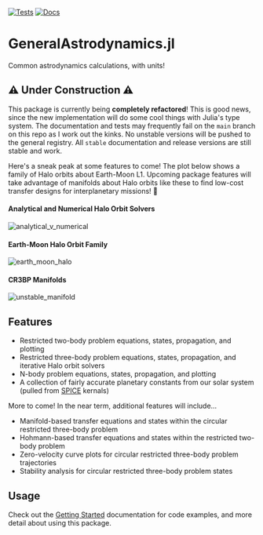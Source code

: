 [![Tests](https://github.com/cadojo/GeneralAstrodynamics.jl/workflows/Tests/badge.svg)](https://github.com/cadojo/GeneralAstrodynamics.jl/actions?query=workflow%3ATests)
[![Docs](https://github.com/cadojo/GeneralAstrodynamics.jl/workflows/Documentation/badge.svg)](https://cadojo.github.io/GeneralAstrodynamics.jl/dev)

# GeneralAstrodynamics.jl
Common astrodynamics calculations, with units!

## ⚠️ Under Construction ⚠️
This package is currently being __completely refactored__! This is good news, 
since the new implementation will do some cool things with Julia's type system.
The documentation and tests may frequently fail on the `main` branch on
this repo as I work out the kinks. No unstable versions will be pushed 
to the general registry. All `stable` documentation and release versions
are still stable and work.

Here's a sneak peak at some features to come! The plot below shows a family of Halo orbits about Earth-Moon L1. Upcoming
package features will take advantage of manifolds about Halo orbits like these to find low-cost transfer designs
for interplanetary missions! 🚀

#### Analytical and Numerical Halo Orbit Solvers
![analytical_v_numerical](https://user-images.githubusercontent.com/12131808/117874829-7e006080-b26f-11eb-97df-cefaba8e2087.png)

#### Earth-Moon Halo Orbit Family
![earth_moon_halo](https://user-images.githubusercontent.com/12131808/117874868-8a84b900-b26f-11eb-9ef2-54e6658a261e.png)

#### CR3BP Manifolds
![unstable_manifold](https://user-images.githubusercontent.com/12131808/117874975-a4be9700-b26f-11eb-8db0-80c90240156b.png)

## Features
* Restricted two-body problem equations, states, propagation, and plotting
* Restricted three-body problem equations, states, propagation, and iterative Halo orbit solvers
* N-body problem equations, states, propagation, and plotting
* A collection of fairly accurate planetary constants from our solar system (pulled from [SPICE](https://naif.jpl.nasa.gov/pub/naif/generic_kernels/) kernals)

More to come! In the near term, additional features will include...
* Manifold-based transfer equations and states within the circular restricted three-body problem
* Hohmann-based transfer equations and states within the restricted two-body problem
* Zero-velocity curve plots for circular restricted three-body problem trajectories
* Stability analysis for circular restricted three-body problem states


## Usage

Check out the [Getting Started](https://cadojo.github.io/GeneralAstrodynamics.jl/stable/Overview/getting-started/#Getting-Started) documentation for code examples, and more detail about using this package. 
